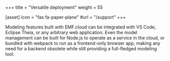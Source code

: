 +++
title = "Versatile deployment"
weight = 55

[asset]
  icon = "fas fa-paper-plane"
  #url = "/support"
+++

Modeling features built with EMF.cloud can be integrated with VS Code, Eclipse Theia, or any arbitrary web application. Even the model management can be built for Node.js to operate as a service in the cloud, or bundled with webpack to run as a frontend-only browser app, making any need for a backend obsolete while still providing a full-fledged modeling tool.
